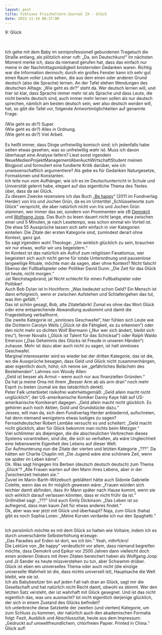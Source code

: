 ```yaml
---
layout: post
title: Fiktives Frischeltern-Journal IX - Glück
date: 2015-11-19 08:37:00
---
```



9: Glück<br><br><br>

Ich gehe mit dem Baby im semiprofessionell gebundenen Tragetuch die Straße entlang, als plötzlich einer ruft: „Da, ein Deutschkurs!“ Im nächsten Moment merke ich, dass da niemand gerufen hat, dass das einfach nur meine in der Nachmittagsmüdigkeit knisternden Gedanken waren. Richtig war die Information dennoch; durch ein großes Fenster kann ich sehr gut einen Raum voller Leute sehen, die aus dem einen oder anderen Grund deutsch (also die Sprache) lernen. An der Tafel stehen Wendungen des deutschen Alltags: „Wie geht es dir?“ steht da. Wer deutsch lernen will, und hier ist klar, dass Sprache immer mehr ist als Sprache und dass Leute, die nicht bereits deutsch sind, auch immer mehr lernen sollen als nur deutsch sprechen, nämlich am besten deutsch sein, wer also deutsch *werden* will, hat, so gibt die Tafel vor, folgende Antwortmöglichkeiten auf genannte Frage:<br><br>
(Wie geht es dir?) Super.<br>
(Wie geht es dir?) Alles in Ordnung.<br>
(Wie geht es dir?) Viel Arbeit.<br><br>
Es heißt immer, dass Dinge unfreiwillig komisch sind; ich jedenfalls habe selten etwas gesehen, was so unfreiwillig *wahr* ist. Muss ich davon überhaupt eine Analyse liefern? Liest sonst irgendein NeueMedienProjektManagementAberAuchWirtschaftStudent meinen Blogpost und formuliert eine fundierte Kritik darüber, wie ich unwissenschaftlich argumentiere? Als gebe es für Gedanken Naturgesetze, Formalismen und Konstanten.<br>Ich leite nun vom Aufhänger, wie ich es im Deutschunterricht in Schule und Universität gelernt habe, elegant auf das eigentliche Thema des Textes über, dass da sei Glück.<br>
Zu diesem Zwecke rezensiere ich das Buch „[Be happy](http://www.amazon.com/be-happy-jochen-gr%C3%83%C2%BCn-iris/dp/3451304244)“ (2011 im Fundiverlag Herder) von Iris und Jochen Grün, da es im Untertitel „Schlüsselworte zum Glück“ verspricht, die aber natürlich nicht von Iris und Jochen Grün stammen, wer immer das sei, sondern von Prominenten wie zB [Demokrit](https://de.wikipedia.org/wiki/Demokrit#/media/File:Coypel_Democritus.jpg) und [Wolfgang Joop](https://de.wikipedia.org/wiki/Wolfgang_Joop#/media/File:Wolfgang_Joop_im_Schwuz_am_17-Mar-2015_arte_1.jpg). 
Das Buch zu lesen dauert nicht lange, etwa zwischen einer und 5 Minuten, je nach Lesetempo, was schon einmal ein Vorteil ist. Die etwa 55 Aussprüche lassen sich sehr einfach in vier Kategorien einteilen: Die Zitate der ersten Kategorie sind, zumindest derart ohne Kontext, ganz gut.<br> So sagt irgendein wohl Theologe: „Um wirklich glücklich zu sein, brauchen wir nur etwas, wofür wir uns begeistern.“<br> Im Kontext ist das natürlich ein Aufruf zum religiösen Fanatismus, wer begeistert sich auch nicht gerne für totale Unterordnung und pausenlose langweilige Rituale, möchte man da sagen, aber ohne Kontext? Nicht falsch!<br> Ebenso der Fußballspieler oder Politiker David Dunn: „Die Zeit für das Glück ist heute, nicht morgen.“<br> Ja! Reichstagsbrand, ja! Nicht schlecht für einen Fußballspieler oder Politiker!<br> Auch Bob Dylan ist in Hochform: „Was bedeutet schon Geld? Ein Mensch ist dann erfolgreich, wenn er zwischen Aufstehen und Schlafengehen das tut, was ihm gefällt.“<br> Das ist schön gesagt, Bob, alte Zitatefabrik! Zumal es ohne das Wort Glück oder eine entsprechende Abwandlung auskommt und damit die Fragestellung verballhornt. <br>
Die zweite Kategorie ist „sinnloses Geschwafel“, hier fühlen sich Leute wie die Dichterin Carolyn Wells („Glück ist die Fähigkeit, es zu erkennen“) oder den nicht mehr so dichten Wolf Biermann („Nur wer sich ändert, bleibt sich treu“), ferner Novalis („Glück ist Talent für das Schicksal“) oder Ralph Waldo Emerson („Das Geheimnis des Glücks ist Freude in unseren Händen“) zuhause. Mehr ist dazu aber auch nicht zu sagen, ist halt sinnloses Geschwafel.<br>
Marginal interessanter wird es wieder bei der dritten Kategorie, das ist die, wo die Aussprüche besagen, dass Geld und Glück nicht zusammenhängen, aber eigentlich doch, höhö, ich nenne sie „gefährliches Belächeln des Bestehenden“. Lahmes von Woody Allen:<br> „Geld ist besser als Armut – wenn auch nur aus finanziellen Gründen.“<br> Da hat ja meine Oma mit ihrem „Besser Arm ab als arm dran“ noch mehr Esprit zu bieten (zumal sie das tatsächlich denkt).<br> Peter Falk unterbietet risikofrei wahrheitsgemäß: „Geld allein macht nicht unglücklich“, der US-amerikanische Komiker Danny Kaye hält auf US-amerikanische Komikerart dagegen. „Geld allein macht nicht glücklich. Es gehören auch noch Aktien, Gold und Grundstücke dazu.“<br> Jesses, will man da, sich dem Fundiverlag Herder anbiedernd, aufschreien, hat denn niemand wenigstens etwas lustiges zu sagen?<br> Fernsehdeutscher Robert Lembke versucht es und scheitert: „Geld macht nicht glücklich, aber für Glück bekommt man nichts beim Metzger.“<br> Viel schlimmer als diejenigen, die die abscheulichen Verbrechen dieses Systems vorantreiben, sind die, die sich so verhalten, als wäre Ungleichheit eine liebenswerte Eigenheit des Lebens auf dieser Welt.<br>
Zur Aufmunterung nun die Zitate der vierten und letzten Kategorie „???“. Da hätten wir Charlie Chaplin mit „Die Jugend wäre eine schönere Zeit, wenn sie später im Leben käme“.<br> Ok. Was sagt hingegen Iris Berben (deutsch deutsch deutsch) zum Thema „Glück“? „Alle Frauen warten auf den Mann ihres Lebens, aber in der Zwischenzeit heiraten sie.“<br> Zuviel im Mario-Barth-Witzebuch geblättert hätte auch Sidonie Gabrielle Colette, wenn das es ihr möglich gewesen wäre: „Frauen würden sich leichter damit abfinden, dass ihr Mann später nach Hause kommt, wenn sie sich wirklich darauf verlassen könnten, dass er nicht frühr da ist.“<br> Grillmöbel sagt: „???“ Und auch Emily Dickinson: „Das Leben ist so aufregend, dass man kaum Zeit für etwas anderes findet.“<br> Ok, aber was war jetzt mit Glück und überhaupt? Naja, zum Glück (haha) gibt es noch Sophia Loren: „Meine Kurven verdanke ich nur den Spaghetti.“<br><br>

Ich persönlich möchte es mit dem Glück so halten wie Voltaire, indem ich es durch unverschämte Selbsterhöhung erzeuge:<br>
„Das Paradies auf Erden ist dort, wo ich bin.“ Yeah, mthrfckrs!<br>
Die Lektüre von „Be happy“ verdeutlicht vor allem, dass niemand begreifen möchte, dass Demokrit und Epikur vor 2500 Jahren dann vielleicht doch einen anderen Diskurs mit ihren Zitaten bereichert haben als Wolfgang Joop und Jil Sander es heute missverstehen zu tun, aber Schwamm drüber. Glück ist eben ein universelles Thema oder auch nicht (die einzige universelle Wahrheit ist die, dass nichts universell ist), Hauptsache die Welt bleibt, wie sie ist.<br>
Ich als Babybesitzer bin auf jeden Fall nah dran an Glück, sagt mir die Gesellschaft und hat natürlich nicht Recht damit, obwohl es stimmt. Wer den letzten Satz versteht, der ist wahrhaft mit Glück gesegnet. Und ist das nicht eigentlich das, was uns ausmacht? Ist nicht eigentlich derjenige glücklich, der sich in einem Zustand des Glücks befindet?<br>
Ich unterbreche diese Satzkette der zweiten (und vierten) Kategorie, um zum Schluss zu kommen, der natürlich auch den akademischen Formalia folgt: Fazit, Ausblick und Abschlusszitat, heute aus dem Impressum: „Gedruckt auf umweltfreundlichem, chlorfreien Papier. Printed in China.“ Glück auf!
